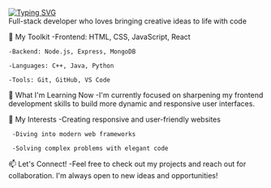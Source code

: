 [![Typing SVG](https://readme-typing-svg.demolab.com?font=Fira+Code&weight=100&duration=4500&pause=1000&color=FF5400&background=3F0A9E00&center=true&vCenter=true&multiline=true&width=550&height=100&lines=Hello%2C+I+am+Vedant+Jadhav;A+Computer+Science+engineering+student+at+PCU)](https://git.io/typing-svg)
<br>
 Full-stack developer who loves bringing creative ideas to life with code
 
  🚀 My Toolkit
     -Frontend: HTML, CSS, JavaScript, React

    -Backend: Node.js, Express, MongoDB

    -Languages: C++, Java, Python

    -Tools: Git, GitHub, VS Code

🌱 What I'm Learning Now
      -I'm currently focused on sharpening my frontend development skills to build more dynamic and responsive user interfaces.

🌟 My Interests
      -Creating responsive and user-friendly websites

     -Diving into modern web frameworks

     -Solving complex problems with elegant code

📫 Let's Connect!
   -Feel free to check out my projects and reach out for collaboration. I'm always open to new ideas and opportunities!


